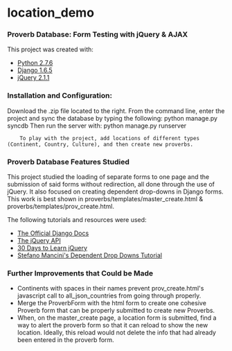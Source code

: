 location_demo
=============

<h3>Proverb Database: Form Testing with jQuery & AJAX</h3>

<p>
This project was created with:
<ul>
    <li><a href="https://www.python.org/downloads/">Python 2.7.6</a></li>
    <li><a href="https://www.djangoproject.com/download/">Django 1.6.5</a></li>
    <li><a href="http://jquery.com/download/">jQuery 2.1.1</a></li>
</ul></p>

<h3>Installation and Configuration:</h3>
<p>
Download the .zip file located to the right.
From the command line, enter the project and sync the database by typing the following: 
        python manage.py syncdb
Then run the server with:
        python manage.py runserver
        
        To play with the project, add locations of different types (Continent, Country, Culture), and then create new proverbs.
</p>

<h3>Proverb Database Features Studied</h3>
<p>This project studied the loading of separate forms to one page and the submission of said forms without redirection, all done through the use of jQuery. It also focused on creating dependent drop-downs in Django forms. This work is best shown in proverbs/templates/master_create.html & proverbs/templates/prov_create.html. 

The following tutorials and resources were used:
<ul>
    <li><a href="https://docs.djangoproject.com/en/1.6/">The Official Django Docs</a></li>
    <li><a href="http://api.jquery.com/">The jQuery API</a></li>
    <li><a href="http://courses.tutsplus.com/courses/30-days-to-learn-jquery/lessons/hello-jquery">30 Days to Learn jQuery</a></li>
    <li><a href="http://www.devinterface.com/blog/en/2011/02/how-to-implement-two-dropdowns-dependent-on-each-other-using-django-and-jquery/">Stefano Mancini's Dependent Drop Downs Tutorial</a></li>
</ul></p>

<h3>Further Improvements that Could be Made</h3>
<p>
<ul>
    <li>Continents with spaces in their names prevent prov_create.html's javascript call to all_json_countries from going through properly.</li>
    <li>Merge the ProverbForm with the html form to create one cohesive Proverb form that can be properly submitted to create new Proverbs.</li>
    <li>When, on the master_create page, a location form is submitted, find a way to alert the proverb form so that it can reload to show the new location. Ideally, this reload would not delete the info that had already been entered in the proverb form.</li>
</ul></p>
